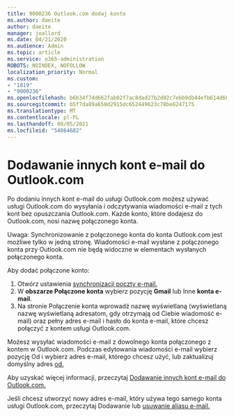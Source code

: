 ```yaml
---
title: 9000236 Outlook.com dodaj konto
ms.author: daeite
author: daeite
manager: joallard
ms.date: 04/21/2020
ms.audience: Admin
ms.topic: article
ms.service: o365-administration
ROBOTS: NOINDEX, NOFOLLOW
localization_priority: Normal
ms.custom:
- "1819"
- "9000236"
ms.openlocfilehash: b6b34f74d662fab02f7ac8dad27b2d02c7ebb9db44efb614d6005741d4cebdb2
ms.sourcegitcommit: b5f7da89a650d2915dc652449623c78be6247175
ms.translationtype: MT
ms.contentlocale: pl-PL
ms.lasthandoff: 08/05/2021
ms.locfileid: "54064682"
---
```

# <a name="add-your-other-email-accounts-to-outlookcom"></a>Dodawanie innych kont e-mail do Outlook.com

Po dodaniu innych kont e-mail do usługi Outlook.com możesz używać usługi Outlook.com do wysyłania i odczytywania wiadomości e-mail z tych kont bez opuszczania Outlook.com. Każde konto, które dodajesz do Outlook.com, nosi nazwę połączonego konta.

Uwaga: Synchronizowanie z połączonego konta do konta Outlook.com jest możliwe tylko w jedną stronę. Wiadomości e-mail wysłane z połączonego konta przy Outlook.com nie będą widoczne w elementach wysłanych połączonego konta.

Aby dodać połączone konto:

1. Otwórz ustawienia [synchronizacji poczty e-mail.](https://go.microsoft.com/fwlink/?linkid=875264)
2. W **obszarze Połączone konta** wybierz pozycję **Gmail** lub Inne **konta e-mail**.
3. Na stronie Połączenie konta wprowadź nazwę wyświetlaną (wyświetlaną nazwę wyświetlaną adresatom, gdy otrzymają od Ciebie wiadomość e-mail) oraz pełny adres e-mail i hasło do konta e-mail, które chcesz połączyć z kontem usługi Outlook.com.

Możesz wysyłać wiadomości e-mail z dowolnego konta połączonego z kontem w Outlook.com. Podczas edytowania  wiadomości e-mail wybierz pozycję Od i wybierz adres e-mail, którego chcesz użyć, lub zaktualizuj domyślny adres [od.](https://go.microsoft.com/fwlink/?linkid=875264)

Aby uzyskać więcej informacji, przeczytaj [Dodawanie innych kont e-mail do Outlook.com.](https://support.office.com/article/c5224df4-5885-4e79-91ba-523aa743f0ba?wt.mc_id=Office_Outlook_com_Alchemy)

Jeśli chcesz utworzyć nowy adres e-mail, który używa tego samego konta usługi Outlook.com, przeczytaj Dodawanie lub [usuwanie aliasu e-mail.](https://support.office.com/article/459b1989-356d-40fa-a689-8f285b13f1f2?wt.mc_id=Office_Outlook_com_Alchemy)